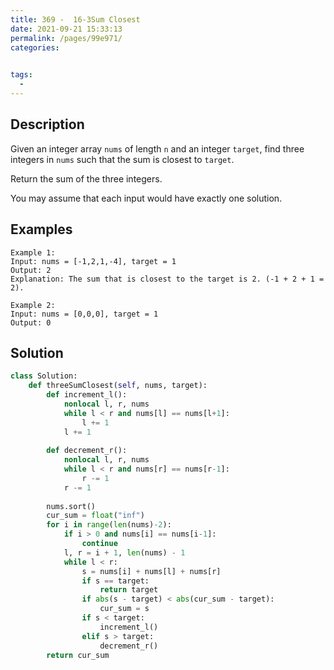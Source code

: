 ```yaml
---
title: 369 -  16-3Sum Closest
date: 2021-09-21 15:33:13
permalink: /pages/99e971/
categories:
  

tags:
  - 
---
```


## Description
Given an integer array `nums` of length `n` and an integer `target`, find three integers in `nums` such that the sum is closest to `target`.

Return the sum of the three integers.

You may assume that each input would have exactly one solution.

 
## Examples
```
Example 1:
Input: nums = [-1,2,1,-4], target = 1
Output: 2
Explanation: The sum that is closest to the target is 2. (-1 + 2 + 1 = 2).

Example 2:
Input: nums = [0,0,0], target = 1
Output: 0
```
 
## Solution
```python
class Solution:
    def threeSumClosest(self, nums, target):
        def increment_l():
            nonlocal l, r, nums
            while l < r and nums[l] == nums[l+1]:
                l += 1
            l += 1
            
        def decrement_r():
            nonlocal l, r, nums
            while l < r and nums[r] == nums[r-1]:
                r -= 1
            r -= 1
            
        nums.sort()
        cur_sum = float("inf")
        for i in range(len(nums)-2):
            if i > 0 and nums[i] == nums[i-1]:
                continue
            l, r = i + 1, len(nums) - 1
            while l < r:
                s = nums[i] + nums[l] + nums[r]
                if s == target:
                    return target
                if abs(s - target) < abs(cur_sum - target):
                    cur_sum = s
                if s < target:
                    increment_l()    
                elif s > target:
                    decrement_r()
        return cur_sum 
```